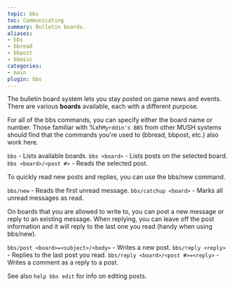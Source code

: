 ```yaml
---
topic: bbs
toc: Communicating
summary: Bulletin boards.
aliases:
- bbs
- bbread
- bbpost
- bbmisc
categories:
- main
plugin: bbs
---
```

The bulletin board system lets you stay posted on game news and events.  There are various **boards** available, each with a different purpose.

For all of the bbs commands, you can specify either the board name or number.  Those familiar with %xh`Myrddin's BBS` from other MUSH systems should find that the commands you're used to (bbread, bbpost, etc.) also work here.

`bbs` - Lists available boards.
`bbs <board>` - Lists posts on the selected board.
`bbs <board>/<post #>` - Reads the selected post.

To quickly read new posts and replies, you can use the bbs/new command.

`bbs/new` - Reads the first unread message.
`bbs/catchup <board>` - Marks all unread messages as read.

On boards that you are allowed to write to, you can post a new message or reply to an existing message.  When replying, you can leave off the post information and it will reply to the last one you read (handy when using bbs/new).

`bbs/post <board>=<subject>/<body>` - Writes a new post.
`bbs/reply <reply>` - Replies to the last post you read.
`bbs/reply <board>/<post #>=<reply>` - Writes a comment as a reply to a post.

See also `help bbs edit` for info on editing posts.

